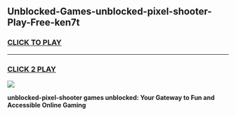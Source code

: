 
## Unblocked-Games-unblocked-pixel-shooter-Play-Free-ken7t
<h3>
<a href="https://premium76.site?title=unblocked-pixel-shooter&ref=18A1">CLICK TO PLAY</a></h3>
<hr>

<h3>
<a href="https://premium76.site?title=unblocked-pixel-shooter&ref=18A1">CLICK 2 PLAY</a>
  
</h3>

<a href="https://premium76.site?title=unblocked-pixel-shooter&ref=18A1"><img src="https://clearcache.store/games.png"></a>


**unblocked-pixel-shooter games unblocked: Your Gateway to Fun and Accessible Online Gaming**
